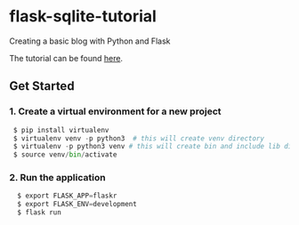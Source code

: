 # flask-sqlite-tutorial

Creating a basic blog with Python and Flask

The tutorial can be found [here](https://flask.palletsprojects.com/en/1.1.x/tutorial/).

## Get Started
### 1. Create a virtual environment for a new project
```python
 $ pip install virtualenv
 $ virtualenv venv -p python3  # this will create venv directory
 $ virtualenv -p python3 venv # this will create bin and include lib dir
 $ source venv/bin/activate
```

### 2. Run the application
```python
  $ export FLASK_APP=flaskr
  $ export FLASK_ENV=development
  $ flask run
```

